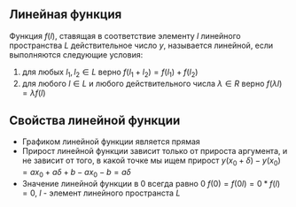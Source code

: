 ## Линейная функция
Функция $f(l)$, ставящая в соответствие элементу $l$ линейного пространства $L$
действительное число $y$, называется линейной, если выполняются следующие условия:
 1. для любых $l_1,l_2 \in L$ верно $f(l_1+l_2)=f(l_1)+f(l_2)$
 2. для любого $l \in L$ и любого действительного числа $\lambda \in R$ верно $f(\lambda l)=\lambda f(l)$
 
## Свойства линейной функции
- Графиком линейной функции является прямая
- Прирост линейной функции зависит только от прироста аргумента, и не зависит от того, в какой 
точке мы ищем прирост $y(x_0+\delta)-y(x_0)=ax_0+a\delta+b-ax_0-b=a\delta$
- Значение линейной функции в 0 всегда равно 0 $f(0)=f(0l)=0*f(l)=0$, $l$ - элемент линейного пространста $L$
